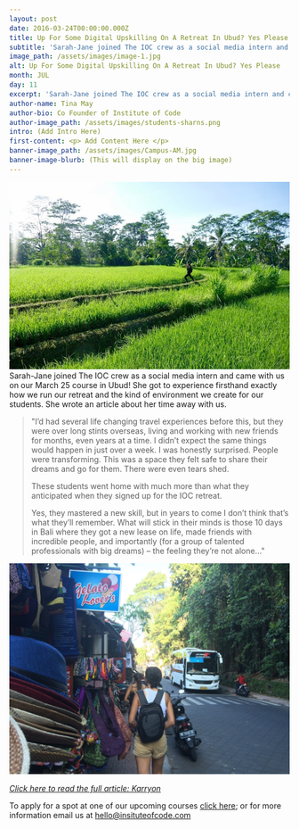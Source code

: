 ```yaml
---
layout: post
date: 2016-03-24T00:00:00.000Z
title: Up For Some Digital Upskilling On A Retreat In Ubud? Yes Please
subtitle: 'Sarah-Jane joined The IOC crew as a social media intern and came with us on our March 25 course in Ubud! She got to experience firsthand exactly how we run our retreat and the kind of environment we create for our students. She wrote an article about her time away with us.'
image_path: /assets/images/image-1.jpg
alt: Up For Some Digital Upskilling On A Retreat In Ubud? Yes Please
month: JUL
day: 11
excerpt: 'Sarah-Jane joined The IOC crew as a social media intern and came with us on our March 25 course in Ubud! She got to experience firsthand exactly how we run our retreat and the kind of environment we create for our students. She wrote an article about her time away with us.'
author-name: Tina May
author-bio: Co Founder of Institute of Code
author-image_path: /assets/images/students-sharns.png
intro: (Add Intro Here)
first-content: <p> Add Content Here </p>
banner-image_path: /assets/images/Campus-AM.jpg
banner-image-blurb: (This will display on the big image)
---
```



![](/uploads/versions/image-1---x----742-495x---.jpg)Sarah-Jane joined The IOC crew as a social media intern and came with us on our March 25 course in Ubud! She got to experience firsthand exactly how we run our retreat and the kind of environment we create for our students. She wrote an article about her time away with us.

> "I’d had several life changing travel experiences before this, but they were over long stints overseas, living and working with new friends for months, even years at a time. I didn’t expect the same things would happen in just over a week. I was honestly surprised. People were transforming. This was a space they felt safe to share their dreams and go for them. There were even tears shed.
>
> These students went home with much more than what they anticipated when they signed up for the IOC retreat.
>
> Yes, they mastered a new skill, but in years to come I don’t think that’s what they’ll remember. What will stick in their minds is those 10 days in Bali where they got a new lease on life, made friends with incredible people, and importantly (for a group of talented professionals with big dreams) – the feeling they’re not alone…"

![](/uploads/versions/image-2---x----2048-1536x---.jpg)

[*Click here to read the full article: Karryon*](http://karryon.com.au/knowledge/marketing-and-sales/upskilling-on-retreat-in-ubud/)

To apply for a spot at one of our upcoming courses [click here](http://www.instituteofcode.com/apply.html); or for more information email us at hello@insituteofcode.com

